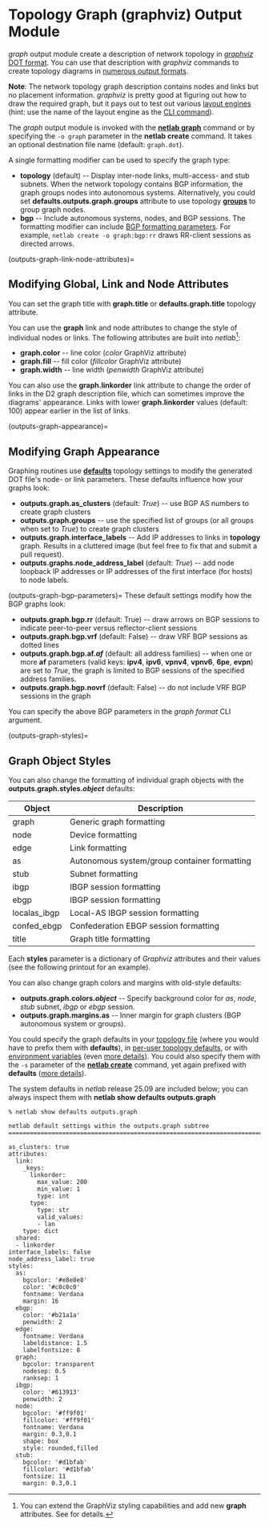 # Topology Graph (graphviz) Output Module

*graph* output module create a description of network topology in [*graphviz* DOT format](https://graphviz.org/doc/info/lang.html). You can use that description with *graphviz* commands to create topology diagrams in [numerous output formats](https://graphviz.org/docs/outputs/).

**Note**: The network topology graph description contains nodes and links but no placement information. *graphviz* is pretty good at figuring out how to draw the required graph, but it pays out to test out various [layout engines](https://graphviz.org/docs/layouts/) (hint: use the name of the layout engine as the [CLI command](https://graphviz.org/doc/info/command.html)).

The *graph* output module is invoked with the **[netlab graph](netlab-graph)** command or by specifying the `-o graph` parameter in the **netlab create** command. It takes an optional destination file name (default: `graph.dot`).

A single formatting modifier can be used to specify the graph type:

* **topology** (default) -- Display inter-node links, multi-access- and stub subnets. When the network topology contains BGP information, the graph groups nodes into autonomous systems. Alternatively, you could set **defaults.outputs.graph.groups** attribute to use topology **[groups](topo-groups)** to group graph nodes.
* **bgp** -- Include autonomous systems, nodes, and BGP sessions. The formatting modifier can include [BGP formatting parameters](outputs-graph-bgp-parameters). For example, `netlab create -o graph:bgp:rr` draws RR-client sessions as directed arrows.

(outputs-graph-link-node-attributes)=
## Modifying Global, Link and Node Attributes

You can set the graph title with **graph.title** or **defaults.graph.title** topology attribute.

You can use the **graph** link and node attributes to change the style of individual nodes or links. The following attributes are built into _netlab_[^XS]:

* **graph.color** -- line color (*color* GraphViz attribute)
* **graph.fill** -- fill color (*fillcolor* GraphViz attribute)
* **graph.width** -- line width (*penwidth* GraphViz attribute)

You can also use the **graph.linkorder** link attribute to change the order of links in the D2 graph description file, which can sometimes improve the diagrams' appearance. Links with lower **graph.linkorder** values (default: 100) appear earlier in the list of links.

[^XS]: You can extend the GraphViz styling capabilities and add new **graph** attributes. See [](outputs-d2-styles) for details.

(outputs-graph-appearance)=
## Modifying Graph Appearance

Graphing routines use **[defaults](topo-defaults)** topology settings to modify the generated DOT file's node- or link parameters. These defaults influence how your graphs look:

* **outputs.graph.as_clusters** (default: *True*) -- use BGP AS numbers to create graph clusters
* **outputs.graph.groups** -- use the specified list of groups (or all groups when set to *True*) to create graph clusters
* **outputs.graph.interface_labels** -- Add IP addresses to links in **topology** graph. Results in a cluttered image (but feel free to fix that and submit a pull request).
* **outputs.graphs.node_address_label** (default: *True*) -- add node loopback IP addresses or IP addresses of the first interface (for hosts) to node labels.

(outputs-graph-bgp-parameters)=
These default settings modify how the BGP graphs look:

* **outputs.graph.bgp.rr** (default: True) -- draw arrows on BGP sessions to indicate peer-to-peer versus reflector-client sessions
* **outputs.graph.bgp.vrf** (default: False) -- draw VRF BGP sessions as dotted lines
* **outputs.graph.bgp.af._af_** (default: all address families) -- when one or more **af** parameters (valid keys: **ipv4**, **ipv6**, **vpnv4**, **vpnv6**, **6pe**, **evpn**) are set to *True*, the graph is limited to BGP sessions of the specified address families.
* **outputs.graph.bgp.novrf** (default: False) -- do not include VRF BGP sessions in the graph

You can specify the above BGP parameters in the *graph format* CLI argument.

(outputs-graph-styles)=
## Graph Object Styles

You can also change the formatting of individual graph objects with the **outputs.graph.styles._object_** defaults:

| Object | Description |
|--------|-------------|
| graph  | Generic graph formatting |
| node   | Device formatting |
| edge   | Link formatting   |
| as     | Autonomous system/group container formatting |
| stub   | Subnet formatting
| ibgp   | IBGP session formatting |
| ebgp   | IBGP session formatting |
| localas_ibgp | Local-AS IBGP session formatting |
| confed_ebgp  | Confederation EBGP session formatting |
| title  | Graph title formatting |

Each **styles** parameter is a dictionary of *Graphviz* attributes and their values (see the following printout for an example).

You can also change graph colors and margins with old-style defaults:

* **outputs.graph.colors._object_** -- Specify background color for *as*, *node*, *stub* subnet, *ibgp* or *ebgp* session.
* **outputs.graph.margins.as** -- Inner margin for graph clusters (BGP autonomous system or groups).

You could specify the graph defaults in your [topology file](defaults-topology) (where you would have to prefix them with **defaults**), in [per-user topology defaults](defaults-user-file), or with [environment variables](defaults-env) (even [more details](../defaults.md)). You could also specify them with the `-s` parameter of the **[netlab create](netlab-create)** command, yet again prefixed with **defaults** ([more details](netlab-create-set)).

The system defaults in *netlab* release 25.09 are included below; you can always inspect them with **netlab show defaults outputs.graph**

```
% netlab show defaults outputs.graph

netlab default settings within the outputs.graph subtree
=============================================================================

as_clusters: true
attributes:
  link:
    _keys:
      linkorder:
        max_value: 200
        min_value: 1
        type: int
      type:
        type: str
        valid_values:
        - lan
    type: dict
  shared:
  - linkorder
interface_labels: false
node_address_label: true
styles:
  as:
    bgcolor: '#e8e8e8'
    color: '#c0c0c0'
    fontname: Verdana
    margin: 16
  ebgp:
    color: '#b21a1a'
    penwidth: 2
  edge:
    fontname: Verdana
    labeldistance: 1.5
    labelfontsize: 8
  graph:
    bgcolor: transparent
    nodesep: 0.5
    ranksep: 1
  ibgp:
    color: '#613913'
    penwidth: 2
  node:
    bgcolor: '#ff9f01'
    fillcolor: '#ff9f01'
    fontname: Verdana
    margin: 0.3,0.1
    shape: box
    style: rounded,filled
  stub:
    bgcolor: '#d1bfab'
    fillcolor: '#d1bfab'
    fontsize: 11
    margin: 0.3,0.1
```
